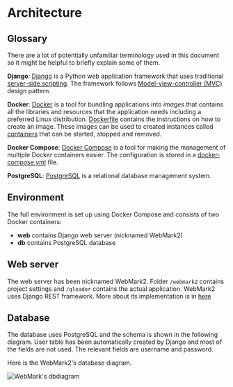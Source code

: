 # Architecture

## Glossary

There are a lot of potentially unfamiliar terminology used in this document so it might be helpful to briefly explain some of them.

**Django**: [Django](https://www.djangoproject.com/) is a Python web application framework that uses traditional [server-side scripting](https://en.wikipedia.org/wiki/Server-side_scripting). The framework follows [Model-view-controller (MVC)](https://en.wikipedia.org/wiki/Model%E2%80%93view%E2%80%93controller) design pattern.

**Docker**: [Docker](https://www.docker.com/) is a tool for bundling applications into *images* that contains all the libraries and resources that the application needs including a preferred Linux distribution. [Dockerfile](https://docs.docker.com/engine/reference/builder/) contains the instructions on how to create an image. These images can be used to created instances called [containers](https://www.docker.com/resources/what-container) that can be started, stopped and removed.

**Docker Compose**: [Docker Compose](https://docs.docker.com/compose/) is a tool for making the management of multiple Docker containers easier. The configuration is stored in a [docker-compose.yml](../docker-compose.yml) file.

**PostgreSQL**: [PostgreSQL](https://www.postgresql.org/) is a relational database management system.

## Environment
The full environment is set up using Docker Compose and consists of two Docker containers:
* **web** contains Django web server (nicknamed WebMark2)
* **db** contains PostgreSQL database

## Web server

The web server has been nicknamed WebMark2. Folder `/webmark2` contains project settings and `/qleader` contains the actual application. WebMark2 uses Django REST framework. More about its implementation is in [here](https://github.com/quantum-ohtu/WebMark2/blob/main/documentation/CreationNotes.md)

## Database

The database uses PostgreSQL and the schema is shown in the following diagram. User table has been automatically created by Django and most of the fields are not used. The relevant fields are username and password.

Here is the WebMark2's database diagram.

![WebMark's dbdiagram](https://github.com/quantum-ohtu/WebMark2/blob/main/documentation/dbdiagram.png)



